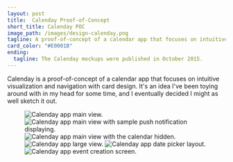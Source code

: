 ```yaml
---
layout: post
title:  Calenday Proof-of-Concept
short_title: Calenday POC
image_path: /images/design-calenday.png
tagline: A proof-of-concept of a calendar app that focuses on intuitive visualization and navigation with cards
card_color: "#E0001B"
ending:
  tagline: The Calenday mockups were published in October 2015.
---
```


Calenday is a proof-of-concept of a calendar app that focuses on intuitive visualization and navigation with card design. It's an idea I've been toying around with in my head for some time, and I eventually decided I might as well sketch it out.

<figure class="six-large-screenshot-grid lazyload">
    <img class="lazyload" data-src="/images/designs/calenday/calenday-main-view.png" alt="Calenday app main view.">
    <img class="lazyload" data-src="/images/designs/calenday/calenday-push-notification.png" alt="Calenday app main view with sample push notification displaying.">
    <img class="lazyload" data-src="/images/designs/calenday/calenday-hidden-calendar-view.png" alt="Calenday app main view with the calendar hidden.">
    <img class="lazyload" data-src="/images/designs/calenday/calenday-large-view.png" alt="Calenday app large view.">
    <img class="lazyload" data-src="/images/designs/calenday/calenday-date-entry.png" alt="Calenday app date picker layout.">
    <img class="lazyload" data-src="/images/designs/calenday/calenday-event-creation.png" alt="Calenday app event creation screen.">
</figure>
